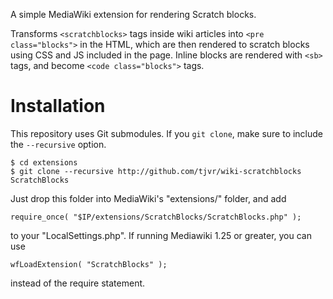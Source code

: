 A simple MediaWiki extension for rendering Scratch blocks.

Transforms `<scratchblocks>` tags inside wiki articles into `<pre class="blocks">`
in the HTML, which are then rendered to scratch blocks using CSS and JS
included in the page. Inline blocks are rendered with `<sb>` tags, and become
`<code class="blocks">` tags.


Installation
============

This repository uses Git submodules. If you `git clone`, make sure to include the `--recursive` option.

    $ cd extensions
    $ git clone --recursive http://github.com/tjvr/wiki-scratchblocks ScratchBlocks

Just drop this folder into MediaWiki's "extensions/" folder, and add

    require_once( "$IP/extensions/ScratchBlocks/ScratchBlocks.php" );

to your "LocalSettings.php". If running Mediawiki 1.25 or greater, you can use

    wfLoadExtension( "ScratchBlocks" );

instead of the require statement.
